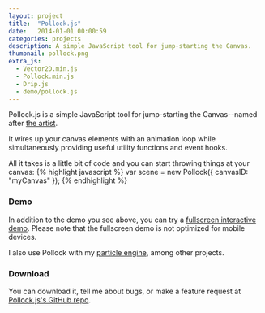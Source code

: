 ```yaml
---
layout: project
title:  "Pollock.js"
date:   2014-01-01 00:00:59
categories: projects
description: A simple JavaScript tool for jump-starting the Canvas.
thumbnail: pollock.png
extra_js:
  - Vector2D.min.js
  - Pollock.min.js
  - Drip.js
  - demo/pollock.js
---
```

<canvas id="c" style="background: #ecf0f1;"></canvas>

Pollock.js is a simple JavaScript tool for jump-starting the Canvas--named after [the artist][pollock-wiki].  

It wires up your canvas elements with an animation loop while simultaneously providing useful utility functions and event hooks.

All it takes is a little bit of code and you can start throwing things at your canvas:
{% highlight javascript %}
var scene = new Pollock({
  canvasID: "myCanvas"
});
{% endhighlight %}

### Demo ###
In addition to the demo you see above, you can try a [fullscreen interactive demo][pollock-full]. Please note that the fullscreen demo is not optimized for mobile devices.

I also use Pollock with my [particle engine][particle-mf], among other projects.

### Download ###
You can download it, tell me about bugs, or make a feature request at [Pollock.js's GitHub repo][pollock-gh].

[pollock-gh]: https://github.com/ferronsays/Pollock.js
[pollock-wiki]: http://en.wikipedia.org/wiki/Jackson_Pollock
[particle-mf]: /projects/canvas-particles/
[pollock-full]: /projects/fullscreen/pollock
